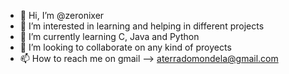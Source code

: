 - 👋 Hi, I’m @zeronixer
- 👀 I’m interested in learning and helping in different projects
- 🌱 I’m currently learning C, Java and Python
- 💞️ I’m looking to collaborate on any kind of proyects
- 📫 How to reach me on gmail --> aterradomondela@gmail.com

<!---
zeronixer/zeronixer is a ✨ special ✨ repository because its `README.md` (this file) appears on your GitHub profile.
You can click the Preview link to take a look at your changes.
--->
